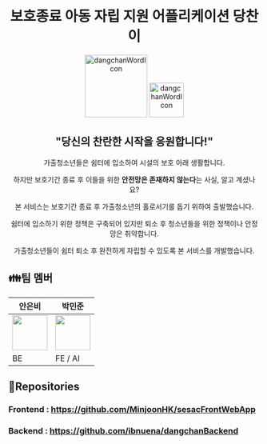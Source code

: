 <div align="center">
  <h1>보호종료 아동 자립 지원 어플리케이션 당찬이</h1>
  <div style="text-align: center;">
  <img width="125" alt="dangchanWordIcon" src="https://github.com/user-attachments/assets/7c64a01c-960c-4e4c-8b83-3786baf10869">
      <img width="69" alt="dangchanWordIcon" src="https://github.com/user-attachments/assets/f0f55408-a706-48a3-bd12-52955709d8aa">
</div>

  <h2>"당신의 찬란한 시작을 응원합니다!"</h2>
  <p>가출청소년들은 쉼터에 입소하여 시설의 보호 아래 생활합니다.</p>
  <p>하지만 보호기간 종료 후 이들을 위한 <b>안전망은 존재하지 않는다</b>는 사실, 알고 계셨나요?</p>
  <p>본 서비스는 보호기간 종료 후 가출청소년의 홀로서기를 돕기 위하여 출발했습니다.</p>
  <p>쉼터에 입소하기 위한 정책은 구축되어 있지만 퇴소 후 청소년들을 위한 정책이나 안정망은 취약합니다.</p>
  <p>가출청소년들이 쉼터 퇴소 후 완전하게 자립할 수 있도록 본 서비스를 개발했습니다.</p>
</div>

## 👪팀 멤버

| 안은비        | 박민준        |
|---------------|---------------|
|<a href="https://github.com/ibnuena"><img src="https://avatars.githubusercontent.com/u/71430096?s=70&v=4" width="70"/></a> | <a href="https://github.com/minjoonHK"><img src="https://avatars.githubusercontent.com/u/108560916?v=4" width="70"/></a> |
| BE | FE / AI |


## 📁Repositories

### Frontend : <a href="https://github.com/MinjoonHK/sesacFrontWebApp">https://github.com/MinjoonHK/sesacFrontWebApp</a>
### Backend : <a href="https://github.com/ibnuena/dangchanBackend">https://github.com/ibnuena/dangchanBackend</a>
